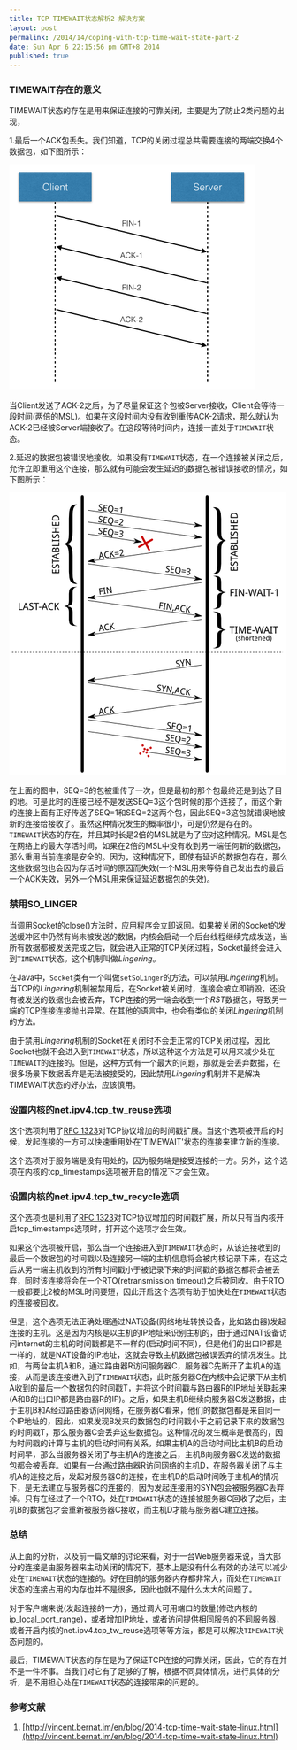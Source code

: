 ```yaml
---
title: TCP TIMEWAIT状态解析2-解决方案
layout: post
permalink: /2014/14/coping-with-tcp-time-wait-state-part-2
date: Sun Apr 6 22:15:56 pm GMT+8 2014
published: true
---
```

### TIMEWAIT存在的意义
TIMEWAIT状态的存在是用来保证连接的可靠关闭，主要是为了防止2类问题的出现，

1.最后一个ACK包丢失。我们知道，TCP的关闭过程总共需要连接的两端交换4个数据包，如下图所示：

![tcp_close_package_exchange](/images/2014-04/tcp-close-package-exchange.png)

当Client发送了ACK-2之后，为了尽量保证这个包被Server接收，Client会等待一段时间(两倍的MSL)。如果在这段时间内没有收到重传ACK-2请求，那么就认为ACK-2已经被Server端接收了。在这段等待时间内，连接一直处于`TIMEWAIT`状态。

2.延迟的数据包被错误地接收。如果没有`TIMEWAIT`状态，在一个连接被关闭之后，允许立即重用这个连接，那么就有可能会发生延迟的数据包被错误接收的情况，如下图所示：

   ![tcp_package_miss_accept](/images/2014-04/tcp-package-miss-accept.png)
   
在上面的图中，SEQ=3的包被重传了一次，但是最初的那个包最终还是到达了目的地。可是此时的连接已经不是发送SEQ=3这个包时候的那个连接了，而这个新的连接上面有正好传送了SEQ=1和SEQ=2这两个包，因此SEQ=3这包就错误地被新的连接给接收了。虽然这种情况发生的概率很小，可是仍然是存在的。`TIMEWAIT`状态的存在，并且其时长是2倍的MSL就是为了应对这种情况。MSL是包在网络上的最大存活时间，如果在2倍的MSL中没有收到另一端任何新的数据包，那么重用当前连接是安全的。因为，这种情况下，即使有延迟的数据包存在，那么这些数据包也会因为存活时间的原因而失效(一个MSL用来等待自己发出去的最后一个ACK失效，另外一个MSL用来保证延迟数据包的失效)。

### 禁用SO_LINGER
当调用Socket的close()方法时，应用程序会立即返回。如果被关闭的Socket的发送缓冲区中仍然有尚未被发送的数据，内核会启动一个后台线程继续完成发送，当所有数据都被发送完成之后，就会进入正常的TCP关闭过程，Socket最终会进入到`TIMEWAIT`状态。这个机制叫做*Lingering*。

在Java中，`Socket`类有一个叫做`setSoLinger`的方法，可以禁用*Lingering*机制。当TCP的*Lingering*机制被禁用后，在Socket被关闭时，连接会被立即销毁，还没有被发送的数据也会被丢弃，TCP连接的另一端会收到一个*RST*数据包，导致另一端的TCP连接连接抛出异常。在其他的语言中，也会有类似的关闭*Lingering*机制的方法。

由于禁用*Lingering*机制的Socket在关闭时不会走正常的TCP关闭过程，因此Socket也就不会进入到`TIMEWAIT`状态，所以这种这个方法是可以用来减少处在`TIMEWAIT`的连接的。但是，这种方式有一个最大的问题，那就是会丢弃数据，在很多场景下数据丢弃是无法被接受的，因此禁用*Lingering*机制并不是解决TIMEWAIT状态的好办法，应该慎用。

### 设置内核的net.ipv4.tcp_tw_reuse选项
这个选项利用了[RFC 1323](http://tools.ietf.org/html/rfc1323)对TCP协议增加的时间戳扩展。当这个选项被开启的时候，发起连接的一方可以快速重用处在'TIMEWAIT'状态的连接来建立新的连接。

这个选项对于服务端是没有用处的，因为服务端是接受连接的一方。另外，这个选项在内核的tcp_timestamps选项被开启的情况下才会生效。

### 设置内核的net.ipv4.tcp_tw_recycle选项
这个选项也是利用了[RFC 1323](http://tools.ietf.org/html/rfc1323)对TCP协议增加的时间戳扩展，所以只有当内核开启tcp_timestamps选项时，打开这个选项才会生效。

如果这个选项被开启，那么当一个连接进入到`TIMEWAIT`状态时，从该连接收到的最后一个数据包的时间戳以及连接另一端的主机信息将会被内核记录下来，在这之后从另一端主机收到的所有时间戳小于被记录下来的时间戳的数据包都将会被丢弃，同时该连接将会在一个RTO(retransmission timeout)之后被回收。由于RTO一般都要比2被的MSL时间要短，因此开启这个选项有助于加快处在`TIMEWAIT`状态的连接被回收。

但是，这个选项无法正确处理通过NAT设备(网络地址转换设备，比如路由器)发起连接的主机。这是因为内核是以主机的IP地址来识别主机的，由于通过NAT设备访问internet的主机的时间戳都是不一样的(启动时间不同)，但是他们的出口IP都是一样的，就是NAT设备的IP地址，这就会导致主机数据包被误丢弃的情况发生。比如，有两台主机A和B，通过路由器R访问服务器C，服务器C先断开了主机A的连接，从而是该连接进入到了`TIMEWAIT`状态，此时服务器C在内核中会记录下从主机A收到的最后一个数据包的时间戳T，并将这个时间戳与路由器R的IP地址关联起来(A和B的出口IP都是路由器R的IP)。之后，如果主机B继续向服务器C发送数据，由于主机B和A经过路由器访问网络，在服务器C看来，他们的数据包都是来自同一个IP地址的，因此，如果发现B发来的数据包的时间戳小于之前记录下来的数据包的时间戳T，那么服务器C会丢弃这些数据包。这种情况的发生概率是很高的，因为时间戳的计算与主机的启动时间有关系，如果主机A的启动时间比主机B的启动时间早，那么当服务器关闭了与主机A的连接之后，主机B向服务器C发送的数据包都会被丢弃。如果有一台通过路由器R访问网络的主机D，在服务器关闭了与主机A的连接之后，发起对服务器C的连接，在主机D的启动时间晚于主机A的情况下，是无法建立与服务器C的连接的，因为发起连接用的SYN包会被服务器C丢弃掉。只有在经过了一个RTO，处在`TIMEWAIT`状态的连接被服务器C回收了之后，主机B的数据包才会重新被服务器C接收，而主机D才能与服务器C建立连接。

### 总结
从上面的分析，以及前一篇文章的讨论来看，对于一台Web服务器来说，当大部分的连接是由服务器来主动关闭的情况下，基本上是没有什么有效的办法可以减少处在`TIMEWAIT`状态的连接的。好在目前的服务器内存都非常大，而处在`TIMEWAIT`状态的连接占用的内存也并不是很多，因此也就不是什么太大的问题了。

对于客户端来说(发起连接的一方)，通过调大可用端口的数量(修改内核的ip_local_port_range)，或者增加IP地址，或者访问提供相同服务的不同服务器，或者开启内核的net.ipv4.tcp_tw_reuse选项等等方法，都是可以解决`TIMEWAIT`状态问题的。

最后，TIMEWAIT状态的存在是为了保证TCP连接的可靠关闭，因此，它的存在并不是一件坏事。当我们对它有了足够的了解，根据不同具体情况，进行具体的分析，是不用担心处在`TIMEWAIT`状态的连接带来的问题的。

### 参考文献
1. [http://vincent.bernat.im/en/blog/2014-tcp-time-wait-state-linux.html](http://vincent.bernat.im/en/blog/2014-tcp-time-wait-state-linux.html)
